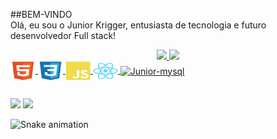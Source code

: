 ##BEM-VINDO <br>
Olá, eu sou o Junior Krigger, entusiasta de tecnologia e futuro desenvolvedor Full stack!

<div align="center">
  <a href="https://github.com/juniorkrigger?tab=repositories">
  <img height="180em" src= "https://github-readme-stats.vercel.app/api?username=juniorkrigger&show_icons=true&theme=dark"/> 
  <img height="180em" src="https://github-readme-stats.vercel.app/api/top-langs/?username=juniorkrigger&layout=compact&langs_count=7&theme=dark"/>
    
</div>
 
 <div style="display: inline_block">
    <img align="center" alt="Junior-HTML" height="30" width="40" src="https://raw.githubusercontent.com/devicons/devicon/master/icons/html5/html5-original.svg">
    <img align="center" alt="Junior-CSS" height="30" width="40" src="https://raw.githubusercontent.com/devicons/devicon/master/icons/css3/css3-original.svg">
    <img align="center" alt="Junior-Js" height="30" width="40" src="https://raw.githubusercontent.com/devicons/devicon/master/icons/javascript/javascript-plain.svg">
    <img align="center" alt="Junior-React" height="30" width="40" src="https://raw.githubusercontent.com/devicons/devicon/master/icons/react/react-original.svg">
    <img align="center" alt="Junior-mysql" height="30" width="40" src="https://cdn.jsdelivr.net/gh/devicons/devicon/icons/mysql/mysql-original-wordmark.svg" />
 </div>

  ##
 
<div>
    <a href = "mailto:juniorkrigger@gmail.com"><img src="https://img.shields.io/badge/-Gmail-%23333?style=for-the-badge&logo=gmail&logoColor=white" target="_blank"></a>
    <a href="linkedin.com/in/junior-krigger" target="_blank"><img src="https://img.shields.io/badge/-LinkedIn-%230077B5?style=for-the-badge&logo=linkedin&logoColor=white" target="_blank"></a>

![Snake animation](https://github.com/juniorkrigger/juniorkrigger/blob/output/github-contribution-grid-snake.svg)

</div>
